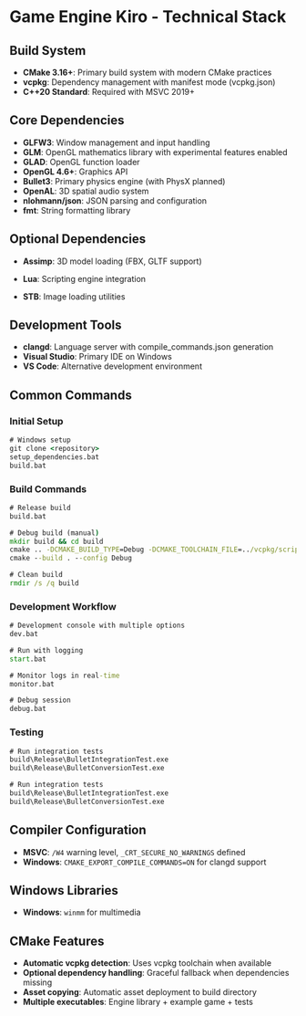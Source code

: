 # Game Engine Kiro - Technical Stack

## Build System

- **CMake 3.16+**: Primary build system with modern CMake practices
- **vcpkg**: Dependency management with manifest mode (vcpkg.json)
- **C++20 Standard**: Required with MSVC 2019+

## Core Dependencies

- **GLFW3**: Window management and input handling
- **GLM**: OpenGL mathematics library with experimental features enabled
- **GLAD**: OpenGL function loader
- **OpenGL 4.6+**: Graphics API
- **Bullet3**: Primary physics engine (with PhysX planned)
- **OpenAL**: 3D spatial audio system
- **nlohmann/json**: JSON parsing and configuration
- **fmt**: String formatting library

## Optional Dependencies

- **Assimp**: 3D model loading (FBX, GLTF support)
- **Lua**: Scripting engine integration

- **STB**: Image loading utilities

## Development Tools

- **clangd**: Language server with compile_commands.json generation
- **Visual Studio**: Primary IDE on Windows
- **VS Code**: Alternative development environment

## Common Commands

### Initial Setup

```cmd
# Windows setup
git clone <repository>
setup_dependencies.bat
build.bat
```

### Build Commands

```cmd
# Release build
build.bat

# Debug build (manual)
mkdir build && cd build
cmake .. -DCMAKE_BUILD_TYPE=Debug -DCMAKE_TOOLCHAIN_FILE=../vcpkg/scripts/buildsystems/vcpkg.cmake
cmake --build . --config Debug

# Clean build
rmdir /s /q build
```

### Development Workflow

```cmd
# Development console with multiple options
dev.bat

# Run with logging
start.bat

# Monitor logs in real-time
monitor.bat

# Debug session
debug.bat
```

### Testing

```cmd
# Run integration tests
build\Release\BulletIntegrationTest.exe
build\Release\BulletConversionTest.exe

# Run integration tests
build\Release\BulletIntegrationTest.exe
build\Release\BulletConversionTest.exe
```

## Compiler Configuration

- **MSVC**: `/W4` warning level, `_CRT_SECURE_NO_WARNINGS` defined
- **Windows**: `CMAKE_EXPORT_COMPILE_COMMANDS=ON` for clangd support

## Windows Libraries

- **Windows**: `winmm` for multimedia

## CMake Features

- **Automatic vcpkg detection**: Uses vcpkg toolchain when available
- **Optional dependency handling**: Graceful fallback when dependencies missing
- **Asset copying**: Automatic asset deployment to build directory
- **Multiple executables**: Engine library + example game + tests
